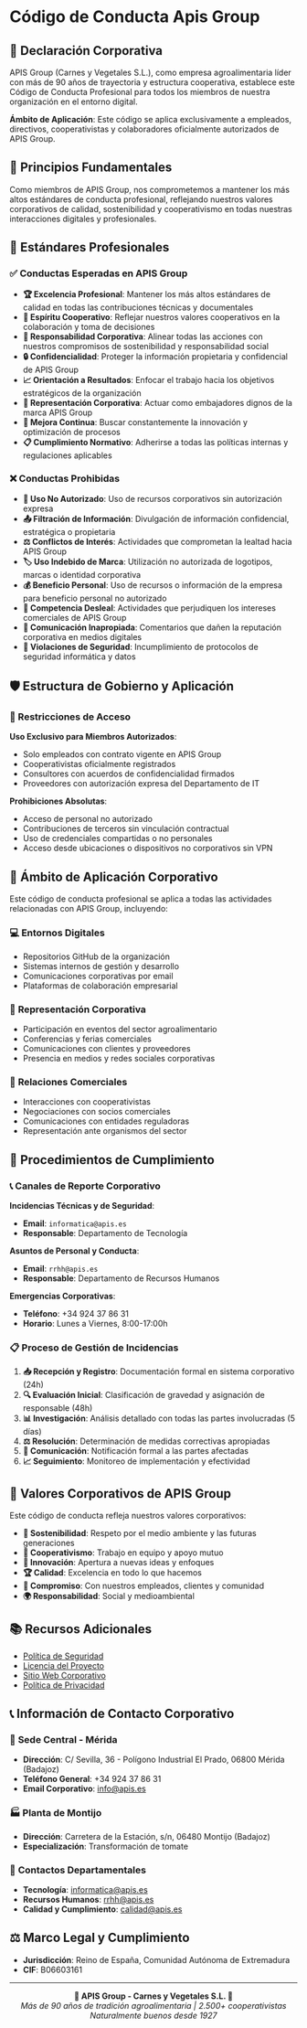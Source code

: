 # Código de Conducta Apis Group

## 🏢 Declaración Corporativa

APIS Group (Carnes y Vegetales S.L.), como empresa agroalimentaria líder con más de 90 años de trayectoria y estructura cooperativa, establece este Código de Conducta Profesional para todos los miembros de nuestra organización en el entorno digital.

**Ámbito de Aplicación**: Este código se aplica exclusivamente a empleados, directivos, cooperativistas y colaboradores oficialmente autorizados de APIS Group.

## 🎯 Principios Fundamentales

Como miembros de APIS Group, nos comprometemos a mantener los más altos estándares de conducta profesional, reflejando nuestros valores corporativos de calidad, sostenibilidad y cooperativismo en todas nuestras interacciones digitales y profesionales.

## 🌟 Estándares Profesionales

### ✅ Conductas Esperadas en APIS Group

- **🏆 Excelencia Profesional**: Mantener los más altos estándares de calidad en todas las contribuciones técnicas y documentales
- **🤝 Espíritu Cooperativo**: Reflejar nuestros valores cooperativos en la colaboración y toma de decisiones
- **🌿 Responsabilidad Corporativa**: Alinear todas las acciones con nuestros compromisos de sostenibilidad y responsabilidad social
- **🔒 Confidencialidad**: Proteger la información propietaria y confidencial de APIS Group
- **📈 Orientación a Resultados**: Enfocar el trabajo hacia los objetivos estratégicos de la organización
- **💼 Representación Corporativa**: Actuar como embajadores dignos de la marca APIS Group
- **🔄 Mejora Continua**: Buscar constantemente la innovación y optimización de procesos
- **📋 Cumplimiento Normativo**: Adherirse a todas las políticas internas y regulaciones aplicables

### ❌ Conductas Prohibidas

- **🚫 Uso No Autorizado**: Uso de recursos corporativos sin autorización expresa
- **📤 Filtración de Información**: Divulgación de información confidencial, estratégica o propietaria
- **⚖️ Conflictos de Interés**: Actividades que comprometan la lealtad hacia APIS Group
- **🏷️ Uso Indebido de Marca**: Utilización no autorizada de logotipos, marcas o identidad corporativa
- **💰 Beneficio Personal**: Uso de recursos o información de la empresa para beneficio personal no autorizado
- **🤝 Competencia Desleal**: Actividades que perjudiquen los intereses comerciales de APIS Group
- **📱 Comunicación Inapropiada**: Comentarios que dañen la reputación corporativa en medios digitales
- **🔐 Violaciones de Seguridad**: Incumplimiento de protocolos de seguridad informática y datos

## 🛡️ Estructura de Gobierno y Aplicación

### 🚫 Restricciones de Acceso

**Uso Exclusivo para Miembros Autorizados**:
- Solo empleados con contrato vigente en APIS Group
- Cooperativistas oficialmente registrados
- Consultores con acuerdos de confidencialidad firmados
- Proveedores con autorización expresa del Departamento de IT

**Prohibiciones Absolutas**:
- Acceso de personal no autorizado
- Contribuciones de terceros sin vinculación contractual
- Uso de credenciales compartidas o no personales
- Acceso desde ubicaciones o dispositivos no corporativos sin VPN

## 📢 Ámbito de Aplicación Corporativo

Este código de conducta profesional se aplica a todas las actividades relacionadas con APIS Group, incluyendo:

### 💻 **Entornos Digitales**
- Repositorios GitHub de la organización
- Sistemas internos de gestión y desarrollo
- Comunicaciones corporativas por email
- Plataformas de colaboración empresarial

### 🏢 **Representación Corporativa**
- Participación en eventos del sector agroalimentario
- Conferencias y ferias comerciales
- Comunicaciones con clientes y proveedores
- Presencia en medios y redes sociales corporativas

### 🤝 **Relaciones Comerciales**
- Interacciones con cooperativistas
- Negociaciones con socios comerciales
- Comunicaciones con entidades reguladoras
- Representación ante organismos del sector

## 🚨 Procedimientos de Cumplimiento

### 📞 Canales de Reporte Corporativo

**Incidencias Técnicas y de Seguridad**:
- **Email**: `informatica@apis.es`
- **Responsable**: Departamento de Tecnología

**Asuntos de Personal y Conducta**:
- **Email**: `rrhh@apis.es`
- **Responsable**: Departamento de Recursos Humanos

**Emergencias Corporativas**:
- **Teléfono**: +34 924 37 86 31
- **Horario**: Lunes a Viernes, 8:00-17:00h

### 📋 Proceso de Gestión de Incidencias

1. **📥 Recepción y Registro**: Documentación formal en sistema corporativo (24h)
2. **🔍 Evaluación Inicial**: Clasificación de gravedad y asignación de responsable (48h)
3. **📊 Investigación**: Análisis detallado con todas las partes involucradas (5 días)
4. **⚖️ Resolución**: Determinación de medidas correctivas apropiadas
5. **📢 Comunicación**: Notificación formal a las partes afectadas
6. **📈 Seguimiento**: Monitoreo de implementación y efectividad


## 🏢 Valores Corporativos de APIS Group

Este código de conducta refleja nuestros valores corporativos:

- **🌿 Sostenibilidad**: Respeto por el medio ambiente y las futuras generaciones
- **🤝 Cooperativismo**: Trabajo en equipo y apoyo mutuo
- **🔬 Innovación**: Apertura a nuevas ideas y enfoques
- **🏆 Calidad**: Excelencia en todo lo que hacemos
- **💚 Compromiso**: Con nuestros empleados, clientes y comunidad
- **🌍 Responsabilidad**: Social y medioambiental

## 📚 Recursos Adicionales

- [Política de Seguridad](./SECURITY.md)
- [Licencia del Proyecto](./LICENSE)
- [Sitio Web Corporativo](https://apis.es)
- [Política de Privacidad](https://apis.es/politica-privacidad)

## 📞 Información de Contacto Corporativo

### 🏢 **Sede Central - Mérida**
- **Dirección**: C/ Sevilla, 36 - Polígono Industrial El Prado, 06800 Mérida (Badajoz)
- **Teléfono General**: +34 924 37 86 31
- **Email Corporativo**: info@apis.es

### 🏭 **Planta de Montijo**
- **Dirección**: Carretera de la Estación, s/n, 06480 Montijo (Badajoz)
- **Especialización**: Transformación de tomate

### 📧 **Contactos Departamentales**
- **Tecnología**: informatica@apis.es
- **Recursos Humanos**: rrhh@apis.es
- **Calidad y Cumplimiento**: calidad@apis.es

## ⚖️ Marco Legal y Cumplimiento

- **Jurisdicción**: Reino de España, Comunidad Autónoma de Extremadura
- **CIF**: B06603161

---

<div align="center">
  <strong>🍅 APIS Group - Carnes y Vegetales S.L. 🍅</strong><br>
  <em>Más de 90 años de tradición agroalimentaria | 2.500+ cooperativistas</em><br>
  <em>Naturalmente buenos desde 1927</em>
</div>